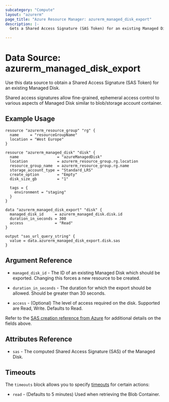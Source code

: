 ```yaml
---
subcategory: "Compute"
layout: "azurerm"
page_title: "Azure Resource Manager: azurerm_managed_disk_export"
description: |-
  Gets a Shared Access Signature (SAS Token) for an existing Managed Disk.

---
```


# Data Source: azurerm_managed_disk_export

Use this data source to obtain a Shared Access Signature (SAS Token) for an existing Managed Disk.

Shared access signatures allow fine-grained, ephemeral access control to various aspects of Managed Disk similar to blob/storage account container.

## Example Usage

```hcl
resource "azurerm_resource_group" "rg" {
  name     = "resourceGroupName"
  location = "West Europe"
}

resource "azurerm_managed_disk" "disk" {
  name                 = "azureManagedDisk"
  location             = azurerm_resource_group.rg.location
  resource_group_name  = azurerm_resource_group.rg.name
  storage_account_type = "Standard_LRS"
  create_option        = "Empty"
  disk_size_gb         = "1"

  tags = {
    environment = "staging"
  }
}

data "azurerm_managed_disk_export" "disk" {
  managed_disk_id     = azurerm_managed_disk.disk.id
  duration_in_seconds = 300
  access              = "Read"
}

output "sas_url_query_string" {
  value = data.azurerm_managed_disk_export.disk.sas
}
```

## Argument Reference

* `managed_disk_id` - The ID of an existing Managed Disk which should be exported. Changing this forces a new resource to be created.

* `duration_in_seconds` - The duration for which the export should be allowed. Should be greater than 30 seconds.

* `access` - (Optional) The level of access required on the disk. Supported are Read, Write. Defaults to Read. 

Refer to the [SAS creation reference from Azure](https://docs.microsoft.com/en-us/rest/api/compute/disks/grant-access)
for additional details on the fields above.

## Attributes Reference

* `sas` - The computed Shared Access Signature (SAS) of the Managed Disk.

## Timeouts

The `timeouts` block allows you to specify [timeouts](https://www.terraform.io/docs/configuration/resources.html#timeouts) for certain actions:

* `read` - (Defaults to 5 minutes) Used when retrieving the Blob Container.

